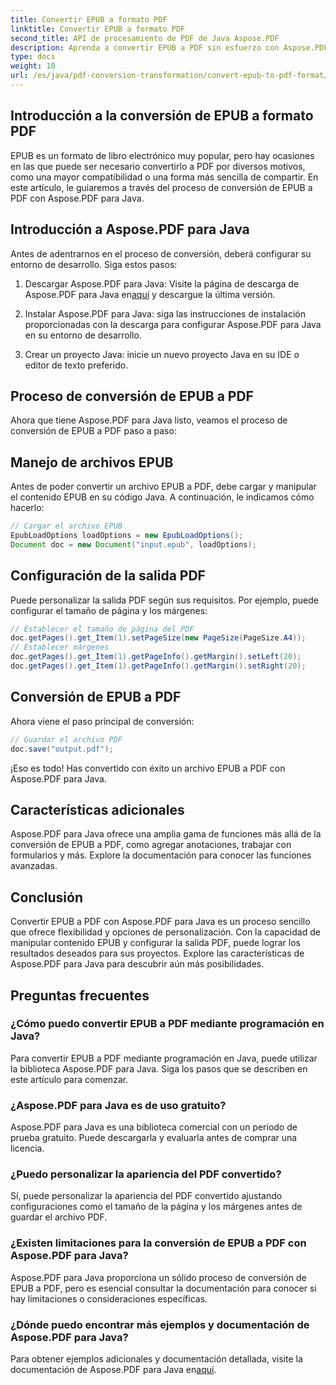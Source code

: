 ```yaml
---
title: Convertir EPUB a formato PDF
linktitle: Convertir EPUB a formato PDF
second_title: API de procesamiento de PDF de Java Aspose.PDF
description: Aprenda a convertir EPUB a PDF sin esfuerzo con Aspose.PDF para Java. Nuestra guía paso a paso simplifica la conversión de EPUB a PDF.
type: docs
weight: 10
url: /es/java/pdf-conversion-transformation/convert-epub-to-pdf-format/
---
```


## Introducción a la conversión de EPUB a formato PDF

EPUB es un formato de libro electrónico muy popular, pero hay ocasiones en las que puede ser necesario convertirlo a PDF por diversos motivos, como una mayor compatibilidad o una forma más sencilla de compartir. En este artículo, le guiaremos a través del proceso de conversión de EPUB a PDF con Aspose.PDF para Java.

## Introducción a Aspose.PDF para Java

Antes de adentrarnos en el proceso de conversión, deberá configurar su entorno de desarrollo. Siga estos pasos:

1. Descargar Aspose.PDF para Java: Visite la página de descarga de Aspose.PDF para Java en[aquí](https://releases.aspose.com/pdf/java/) y descargue la última versión.

2. Instalar Aspose.PDF para Java: siga las instrucciones de instalación proporcionadas con la descarga para configurar Aspose.PDF para Java en su entorno de desarrollo.

3. Crear un proyecto Java: inicie un nuevo proyecto Java en su IDE o editor de texto preferido.

## Proceso de conversión de EPUB a PDF

Ahora que tiene Aspose.PDF para Java listo, veamos el proceso de conversión de EPUB a PDF paso a paso:

## Manejo de archivos EPUB

Antes de poder convertir un archivo EPUB a PDF, debe cargar y manipular el contenido EPUB en su código Java. A continuación, le indicamos cómo hacerlo:

```java
// Cargar el archivo EPUB
EpubLoadOptions loadOptions = new EpubLoadOptions();
Document doc = new Document("input.epub", loadOptions);
```

## Configuración de la salida PDF

Puede personalizar la salida PDF según sus requisitos. Por ejemplo, puede configurar el tamaño de página y los márgenes:

```java
// Establecer el tamaño de página del PDF
doc.getPages().get_Item(1).setPageSize(new PageSize(PageSize.A4));
// Establecer márgenes
doc.getPages().get_Item(1).getPageInfo().getMargin().setLeft(20);
doc.getPages().get_Item(1).getPageInfo().getMargin().setRight(20);
```

## Conversión de EPUB a PDF

Ahora viene el paso principal de conversión:

```java
// Guardar el archivo PDF
doc.save("output.pdf");
```

¡Eso es todo! Has convertido con éxito un archivo EPUB a PDF con Aspose.PDF para Java.

## Características adicionales

Aspose.PDF para Java ofrece una amplia gama de funciones más allá de la conversión de EPUB a PDF, como agregar anotaciones, trabajar con formularios y más. Explore la documentación para conocer las funciones avanzadas.

## Conclusión

Convertir EPUB a PDF con Aspose.PDF para Java es un proceso sencillo que ofrece flexibilidad y opciones de personalización. Con la capacidad de manipular contenido EPUB y configurar la salida PDF, puede lograr los resultados deseados para sus proyectos. Explore las características de Aspose.PDF para Java para descubrir aún más posibilidades.

## Preguntas frecuentes

### ¿Cómo puedo convertir EPUB a PDF mediante programación en Java?

Para convertir EPUB a PDF mediante programación en Java, puede utilizar la biblioteca Aspose.PDF para Java. Siga los pasos que se describen en este artículo para comenzar.

### ¿Aspose.PDF para Java es de uso gratuito?

Aspose.PDF para Java es una biblioteca comercial con un período de prueba gratuito. Puede descargarla y evaluarla antes de comprar una licencia.

### ¿Puedo personalizar la apariencia del PDF convertido?

Sí, puede personalizar la apariencia del PDF convertido ajustando configuraciones como el tamaño de la página y los márgenes antes de guardar el archivo PDF.

### ¿Existen limitaciones para la conversión de EPUB a PDF con Aspose.PDF para Java?

Aspose.PDF para Java proporciona un sólido proceso de conversión de EPUB a PDF, pero es esencial consultar la documentación para conocer si hay limitaciones o consideraciones específicas.

### ¿Dónde puedo encontrar más ejemplos y documentación de Aspose.PDF para Java?

 Para obtener ejemplos adicionales y documentación detallada, visite la documentación de Aspose.PDF para Java en[aquí](https://reference.aspose.com/pdf/java/).